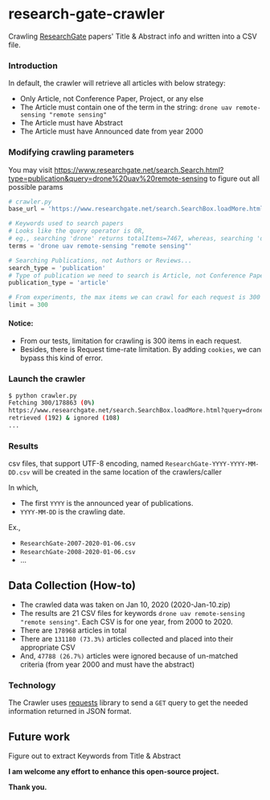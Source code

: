 # research-gate-crawler
Crawling [ResearchGate](https://www.researchgate.net/) papers' Title & Abstract info and written into a CSV file.

### Introduction
In default, the crawler will retrieve all articles with below strategy:
- Only Article, not Conference Paper, Project, or any else
- The Article must contain one of the term in the string: `drone uav remote-sensing "remote sensing"`
- The Article must have Abstract
- The Article must have Announced date from year 2000

### Modifying crawling parameters
You may visit https://www.researchgate.net/search.Search.html?type=publication&query=drone%20uav%20remote-sensing to figure out all possible params
```python
# crawler.py
base_url = 'https://www.researchgate.net/search.SearchBox.loadMore.html'

# Keywords used to search papers
# Looks like the query operator is OR,
# eg., searching 'drone' returns totalItems=7467, whereas, searching 'drone uav' returns totalItems=28388
terms = 'drone uav remote-sensing "remote sensing"'

# Searching Publications, not Authors or Reviews...
search_type = 'publication'
# Type of publication we need to search is Article, not Conference Paper, Posters, or Others...
publication_type = 'article'

# From experiments, the max items we can crawl for each request is 300
limit = 300
```

#### Notice: 
- From our tests, limitation for crawling is 300 items in each request.
- Besides, there is Request time-rate limitation. By adding `cookies`, we can bypass this kind of error.

### Launch the crawler

```sh
$ python crawler.py
Fetching 300/178863 (0%)
https://www.researchgate.net/search.SearchBox.loadMore.html?query=drone+uav+remote-sensing+%22remote+sensing%22&type=publication&subfilter%5BpublicationType%5D=article&offset=300&limit=300
retrieved (192) & ignored (108)
...
```

### Results
csv files, that support UTF-8 encoding, named `ResearchGate-YYYY-YYYY-MM-DD.csv` will be created in the same location of the crawlers/caller

In which, 
- The first `YYYY` is the announced year of publications.
- `YYYY-MM-DD` is the crawling date.

Ex., 
- `ResearchGate-2007-2020-01-06.csv`
- `ResearchGate-2008-2020-01-06.csv`
- ...

## Data Collection (How-to)
- The crawled data was taken on Jan 10, 2020 (2020-Jan-10.zip)
- The results are 21 CSV files for keywords `drone uav remote-sensing "remote sensing"`. Each CSV is for one year, from 2000 to 2020.
- There are `178968` articles in total
- There are `131180 (73.3%)` articles collected and placed into their appropriate CSV
- And, `47788 (26.7%)` articles were ignored because of un-matched criteria (from year 2000 and must have the abstract)

### Technology
The Crawler uses [requests](https://pypi.org/project/requests/) library to send a `GET` query to get the needed information returned in JSON format.

## Future work
Figure out to extract Keywords from Title & Abstract

**I am welcome any effort to enhance this open-source project.**

**Thank you.**